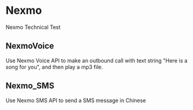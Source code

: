 # Nexmo
Nexmo Technical Test

## NexmoVoice
Use Nexmo Voice API to make an outbound call with text string "Here is a song for you", and then play a mp3 file.

## Nexmo_SMS
Use Nexmo SMS API to send a SMS message in Chinese
